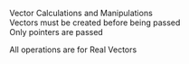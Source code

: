 ﻿    Vector Calculations and Manipulations  Vectors must be created before being passed   Only pointers are passed    All operations are for Real Vectors